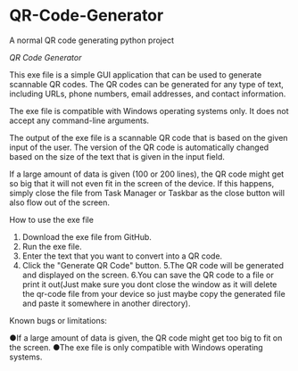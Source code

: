 # QR-Code-Generator
A normal QR code generating python project

*QR Code Generator*

This exe file is a simple GUI application that can be used to generate scannable QR codes. The QR codes can be generated for any type of text, including URLs, phone numbers, email addresses, and contact information.

The exe file is compatible with Windows operating systems only. It does not accept any command-line arguments.

The output of the exe file is a scannable QR code that is based on the given input of the user. The version of the QR code is automatically changed based on the size of the text that is given in the input field.

If a large amount of data is given (100 or 200 lines), the QR code might get so big that it will not even fit in the screen of the device. If this happens, simply close the file from Task Manager or Taskbar as the close button will also flow out of the screen.

How to use the exe file

1. Download the exe file from GitHub.
2. Run the exe file.
3. Enter the text that you want to convert into a QR code.
4. Click the "Generate QR Code" button.
5.The QR code will be generated and displayed on the screen.
6.You can save the QR code to a file or print it out(Just make sure you dont close the window as it will delete the qr-code file from your
device so just maybe copy the generated file and paste it somewhere in another directory).

Known bugs or limitations:

●If a large amount of data is given, the QR code might get too big to fit on the screen.
●The exe file is only compatible with Windows operating systems.

